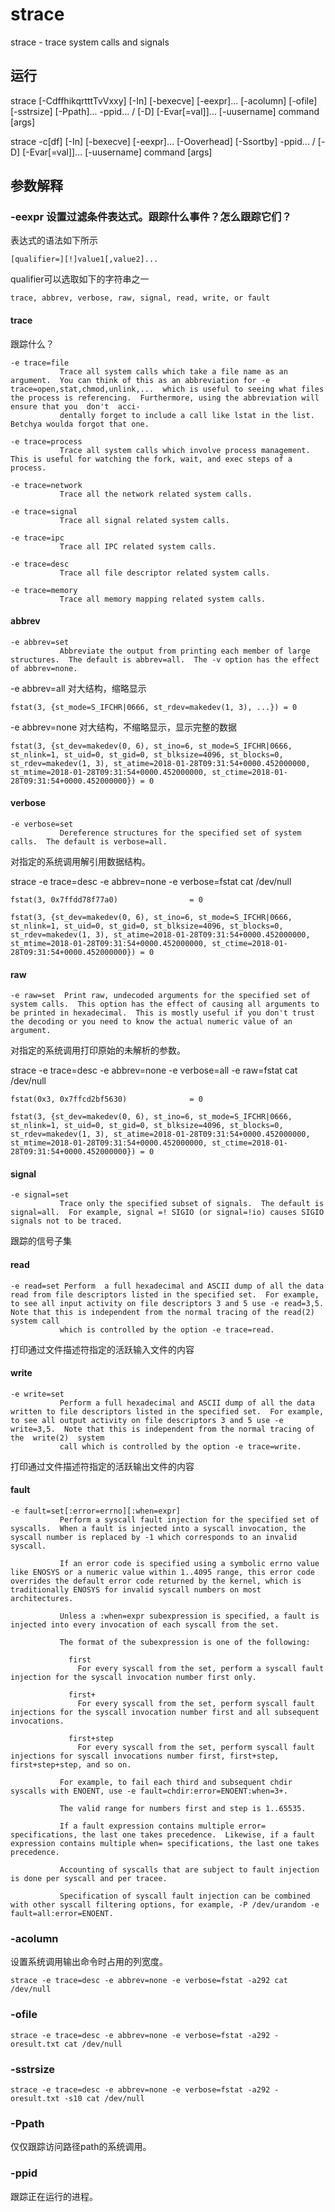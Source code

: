 # strace

strace - trace system calls and signals

## 运行

strace [-CdffhikqrtttTvVxxy] [-In] [-bexecve] [-eexpr]...  [-acolumn] [-ofile] [-sstrsize] [-Ppath]... -ppid... / [-D] [-Evar[=val]]... [-uusername] command [args]

strace -c[df] [-In] [-bexecve] [-eexpr]...  [-Ooverhead] [-Ssortby] -ppid... / [-D] [-Evar[=val]]... [-uusername] command [args]

## 参数解释

### -eexpr 设置过滤条件表达式。跟踪什么事件？怎么跟踪它们？

表达式的语法如下所示

```
[qualifier=][!]value1[,value2]...
```

qualifier可以选取如下的字符串之一

```
trace, abbrev, verbose, raw, signal, read, write, or fault
```

#### trace

跟踪什么？

```
-e trace=file
           Trace all system calls which take a file name as an argument.  You can think of this as an abbreviation for -e trace=open,stat,chmod,unlink,...  which is useful to seeing what files the process is referencing.  Furthermore, using the abbreviation will ensure that you  don't  acci‐
           dentally forget to include a call like lstat in the list.  Betchya woulda forgot that one.

-e trace=process
           Trace all system calls which involve process management.  This is useful for watching the fork, wait, and exec steps of a process.

-e trace=network
           Trace all the network related system calls.

-e trace=signal
           Trace all signal related system calls.

-e trace=ipc
           Trace all IPC related system calls.

-e trace=desc
           Trace all file descriptor related system calls.

-e trace=memory
           Trace all memory mapping related system calls.
```


#### abbrev

```
-e abbrev=set
           Abbreviate the output from printing each member of large structures.  The default is abbrev=all.  The -v option has the effect of abbrev=none.
```

-e abbrev=all 对大结构，缩略显示

```
fstat(3, {st_mode=S_IFCHR|0666, st_rdev=makedev(1, 3), ...}) = 0
```

-e abbrev=none 对大结构，不缩略显示，显示完整的数据

```
fstat(3, {st_dev=makedev(0, 6), st_ino=6, st_mode=S_IFCHR|0666, st_nlink=1, st_uid=0, st_gid=0, st_blksize=4096, st_blocks=0, st_rdev=makedev(1, 3), st_atime=2018-01-28T09:31:54+0000.452000000, st_mtime=2018-01-28T09:31:54+0000.452000000, st_ctime=2018-01-28T09:31:54+0000.452000000}) = 0
```

#### verbose

```
-e verbose=set
           Dereference structures for the specified set of system calls.  The default is verbose=all.
```

对指定的系统调用解引用数据结构。

strace -e trace=desc -e abbrev=none -e verbose=fstat cat /dev/null

```
fstat(3, 0x7ffdd78f77a0)                = 0
```

```
fstat(3, {st_dev=makedev(0, 6), st_ino=6, st_mode=S_IFCHR|0666, st_nlink=1, st_uid=0, st_gid=0, st_blksize=4096, st_blocks=0, st_rdev=makedev(1, 3), st_atime=2018-01-28T09:31:54+0000.452000000, st_mtime=2018-01-28T09:31:54+0000.452000000, st_ctime=2018-01-28T09:31:54+0000.452000000}) = 0
```


#### raw

```
-e raw=set  Print raw, undecoded arguments for the specified set of system calls.  This option has the effect of causing all arguments to be printed in hexadecimal.  This is mostly useful if you don't trust the decoding or you need to know the actual numeric value of an argument.
```
对指定的系统调用打印原始的未解析的参数。

strace -e trace=desc -e abbrev=none -e verbose=all -e raw=fstat cat /dev/null

```
fstat(0x3, 0x7ffcd2bf5630)              = 0
```

```
fstat(3, {st_dev=makedev(0, 6), st_ino=6, st_mode=S_IFCHR|0666, st_nlink=1, st_uid=0, st_gid=0, st_blksize=4096, st_blocks=0, st_rdev=makedev(1, 3), st_atime=2018-01-28T09:31:54+0000.452000000, st_mtime=2018-01-28T09:31:54+0000.452000000, st_ctime=2018-01-28T09:31:54+0000.452000000}) = 0
```

#### signal

```
-e signal=set
           Trace only the specified subset of signals.  The default is signal=all.  For example, signal =! SIGIO (or signal=!io) causes SIGIO signals not to be traced.
```

跟踪的信号子集


#### read

```
-e read=set Perform  a full hexadecimal and ASCII dump of all the data read from file descriptors listed in the specified set.  For example, to see all input activity on file descriptors 3 and 5 use -e read=3,5.  Note that this is independent from the normal tracing of the read(2) system call
           which is controlled by the option -e trace=read.
```

打印通过文件描述符指定的活跃输入文件的内容

#### write

```
-e write=set
           Perform a full hexadecimal and ASCII dump of all the data written to file descriptors listed in the specified set.  For example, to see all output activity on file descriptors 3 and 5 use -e write=3,5.  Note that this is independent from the normal tracing of the  write(2)  system
           call which is controlled by the option -e trace=write.
```

打印通过文件描述符指定的活跃输出文件的内容

#### fault

```
-e fault=set[:error=errno][:when=expr]
           Perform a syscall fault injection for the specified set of syscalls.  When a fault is injected into a syscall invocation, the syscall number is replaced by -1 which corresponds to an invalid syscall.

           If an error code is specified using a symbolic errno value like ENOSYS or a numeric value within 1..4095 range, this error code overrides the default error code returned by the kernel, which is traditionally ENOSYS for invalid syscall numbers on most architectures.

           Unless a :when=expr subexpression is specified, a fault is injected into every invocation of each syscall from the set.

           The format of the subexpression is one of the following:

             first
               For every syscall from the set, perform a syscall fault injection for the syscall invocation number first only.

             first+
               For every syscall from the set, perform syscall fault injections for the syscall invocation number first and all subsequent invocations.

             first+step
               For every syscall from the set, perform syscall fault injections for syscall invocations number first, first+step, first+step+step, and so on.

           For example, to fail each third and subsequent chdir syscalls with ENOENT, use -e fault=chdir:error=ENOENT:when=3+.

           The valid range for numbers first and step is 1..65535.

           If a fault expression contains multiple error= specifications, the last one takes precedence.  Likewise, if a fault expression contains multiple when= specifications, the last one takes precedence.

           Accounting of syscalls that are subject to fault injection is done per syscall and per tracee.

           Specification of syscall fault injection can be combined with other syscall filtering options, for example, -P /dev/urandom -e fault=all:error=ENOENT.
```

### -acolumn

设置系统调用输出命令时占用的列宽度。

```
strace -e trace=desc -e abbrev=none -e verbose=fstat -a292 cat /dev/null
```

### -ofile

```
strace -e trace=desc -e abbrev=none -e verbose=fstat -a292 -oresult.txt cat /dev/null
```

### -sstrsize

```
strace -e trace=desc -e abbrev=none -e verbose=fstat -a292 -oresult.txt -s10 cat /dev/null
```

### -Ppath

仅仅跟踪访问路径path的系统调用。

### -ppid

跟踪正在运行的进程。
